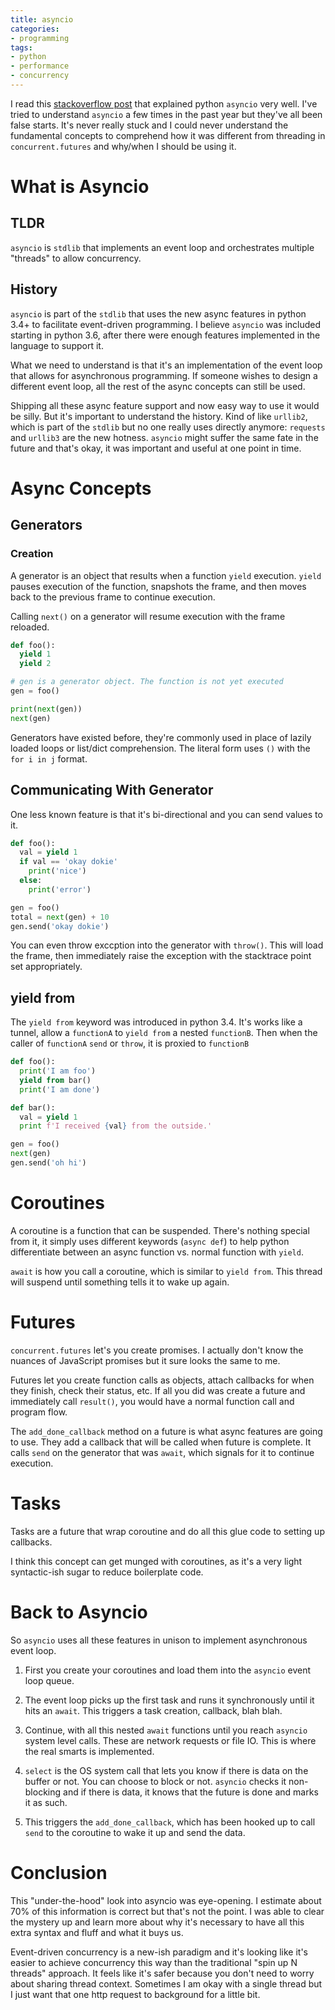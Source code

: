 ```yaml
---
title: asyncio
categories:
- programming
tags:
- python
- performance
- concurrency
---
```


I read this [stackoverflow post] that explained python `asyncio` very well.
I've tried to understand `asyncio` a few times in the past year but they've all been false starts.
It's never really stuck and I could never understand the fundamental concepts to comprehend how it was different from
threading in `concurrent.futures` and why/when I should be using it.

[stackoverflow post]: https://stackoverflow.com/a/51116910

# What is Asyncio

## TLDR

`asyncio` is `stdlib` that implements an event loop and orchestrates multiple "threads" to allow concurrency.

## History

`asyncio` is part of the `stdlib` that uses the new async features in python 3.4+ to facilitate event-driven programming.
I believe `asyncio` was included starting in python 3.6, after there were enough features implemented in the language to
support it.

What we need to understand is that it's an implementation of the event loop that allows for asynchronous programming.
If someone wishes to design a different event loop, all the rest of the async concepts can still be used.

Shipping all these async feature support and now easy way to use it would be silly.
But it's important to understand the history.
Kind of like `urllib2`, which is part of the `stdlib` but no one really uses directly anymore: `requests` and `urllib3`
are the new hotness.
`asyncio` might suffer the same fate in the future and that's okay, it was important and useful at one point in time.

# Async Concepts

## Generators

### Creation

A generator is an object that results when a function `yield` execution.
`yield` pauses execution of the function, snapshots the frame, and then moves back to the previous frame to continue execution.

Calling `next()` on a generator will resume execution with the frame reloaded.

```python
def foo():
  yield 1
  yield 2

# gen is a generator object. The function is not yet executed
gen = foo()

print(next(gen))
next(gen)
```

Generators have existed before, they're commonly used in place of lazily loaded loops or list/dict comprehension.
The literal form uses `()` with the `for i in j` format.

## Communicating With Generator

One less known feature is that it's bi-directional and you can send values to it.

```python
def foo():
  val = yield 1
  if val == 'okay dokie'
    print('nice')
  else:
    print('error')

gen = foo()
total = next(gen) + 10
gen.send('okay dokie')
```

You can even throw exccption into the generator with `throw()`.
This will load the frame, then immediately raise the exception with the stacktrace point set appropriately.

## yield from

The `yield from` keyword was introduced in python 3.4.
It's works like a tunnel, allow a `functionA` to `yield from` a nested `functionB`.
Then when the caller of `functionA` `send` or `throw`, it is proxied to `functionB`

```python
def foo():
  print('I am foo')
  yield from bar()
  print('I am done')

def bar():
  val = yield 1
  print f'I received {val} from the outside.'

gen = foo()
next(gen)
gen.send('oh hi')
```

# Coroutines

A coroutine is a function that can be suspended.
There's nothing special from it, it simply uses different keywords (`async def`) to help python differentiate between an
async function vs. normal function with `yield`.

`await` is how you call a coroutine, which is similar to `yield from`.
This thread will suspend until something tells it to wake up again.

# Futures

`concurrent.futures` let's you create promises.
I actually don't know the nuances of JavaScript promises but it sure looks the same to me.

Futures let you create function calls as objects, attach callbacks for when they finish, check their status, etc.
If all you did was create a future and immediately call `result()`, you would have a normal function call and program flow.

The `add_done_callback` method on a future is what async features are going to use.
They add a callback that will be called when future is complete.
It calls `send` on the generator that was `await`, which signals for it to continue execution.

# Tasks

Tasks are a future that wrap coroutine and do all this glue code to setting up callbacks.

I think this concept can get munged with coroutines, as it's a very light syntactic-ish sugar to reduce boilerplate code.

# Back to Asyncio

So `asyncio` uses all these features in unison to implement asynchronous event loop.

1. First you create your coroutines and load them into the `asyncio` event loop queue.

1. The event loop picks up the first task and runs it synchronously until it hits an `await`.
  This triggers a task creation, callback, blah blah.

1. Continue, with all this nested `await` functions until you reach `asyncio` system level calls.
   These are network requests or file IO.
   This is where the real smarts is implemented.

1. `select` is the OS system call that lets you know if there is data on the buffer or not.
   You can choose to block or not.
   `asyncio` checks it non-blocking and if there is data, it knows that the future is done and marks it as such.

1. This triggers the `add_done_callback`, which has been hooked up to call `send` to the coroutine to wake it up and
  send the data.

# Conclusion

This "under-the-hood" look into asyncio was eye-opening.
I estimate about 70% of this information is correct but that's not the point.
I was able to clear the mystery up and learn more about why it's necessary to have all this extra syntax and fluff and
what it buys us.

Event-driven concurrency is a new-ish paradigm and it's looking like it's easier to achieve concurrency this way than
the traditional "spin up N threads" approach.
It feels like it's safer because you don't need to worry about sharing thread context.
Sometimes I am okay with a single thread but I just want that one http request to background for a little bit.
